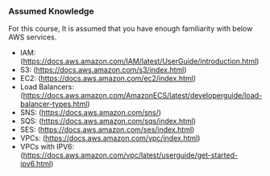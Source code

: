 ### Assumed Knowledge ###

For this course, It is assumed that you have enough familiarity with below AWS services.
- IAM:  (https://docs.aws.amazon.com/IAM/latest/UserGuide/introduction.html)
- S3:   (https://docs.aws.amazon.com/s3/index.html)
- EC2:  (https://docs.aws.amazon.com/ec2/index.html)
- Load Balancers: (https://docs.aws.amazon.com/AmazonECS/latest/developerguide/load-balancer-types.html)
- SNS:  (https://docs.aws.amazon.com/sns/)
- SQS:  (https://docs.aws.amazon.com/sqs/index.html)
- SES:  (https://docs.aws.amazon.com/ses/index.html)
- VPCs: (https://docs.aws.amazon.com/vpc/index.html)
- VPCs with IPV6: (https://docs.aws.amazon.com/vpc/latest/userguide/get-started-ipv6.html)  


